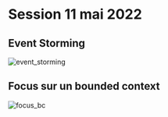 # Session 11 mai 2022


## Event Storming

![event_storming](https://user-images.githubusercontent.com/14818169/194502156-9c6babb9-5efc-4971-9ff8-4e82a6dc4b67.jpg)


## Focus sur un bounded context

![focus_bc](https://user-images.githubusercontent.com/14818169/194502806-ed8022eb-a62f-4fc9-9ef4-c21a113f5770.jpg)


